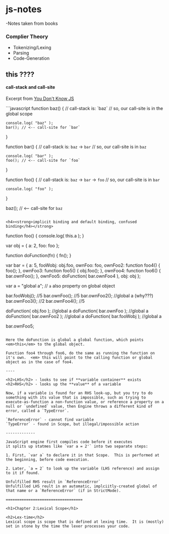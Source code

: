 # js-notes

-Notes taken from books

<h3>Complier Theory</h3>
<ul>
	<li>Tokenizing/Lexing</li>
	<li>Parsing</li>
	<li>Code-Generation</li>
</ul>

<h2>this  ????</h2>
<h4><strong>call-stack and call-site</strong></h4>
<p>Excerpt from <a href="https://github.com/getify/You-Dont-Know-JS/blob/master/this%20%26%20object%20prototypes/ch2.md"> You Don't Know JS </a></p>
```javascript
function baz() {
    // call-stack is: `baz`
    // so, our call-site is in the global scope

    console.log( "baz" );
    bar(); // <-- call-site for `bar`
}

function bar() {
    // call-stack is: `baz` -> `bar`
    // so, our call-site is in `baz`

    console.log( "bar" );
    foo(); // <-- call-site for `foo`
}

function foo() {
    // call-stack is: `baz` -> `bar` -> `foo`
    // so, our call-site is in `bar`

    console.log( "foo" );
}

baz(); // <-- call-site for `baz`
```

<h4><strong>implicit binding and default binding, confused binding</h4></strong>
```
function foo() {
    console.log( this.a );
}

var obj = {
    a: 2,
    foo: foo
};

function doFunction(fn) {
    fn();
}

var bar = {
    a: 5,
    fooWobj: obj.foo,
    ownFoo: foo,
    ownFoo2: function foo4() { foo(); },
    ownFoo3: function foo5() { obj.foo(); },
    ownFoo4: function foo6() { bar.ownFoo(); },
    ownFoo5: doFunction( bar.ownFoo4 ),
    obj: obj
};

var a = "global a"; // `a` also property on global object

bar.fooWobj(); //5
bar.ownFoo(); //5
bar.ownFoo2(); //global a (why???)
bar.ownFoo3(); //2
bar.ownFoo4(); //5

doFunction( obj.foo );  //global a
doFunction( bar.ownFoo ); //global a
doFunction( bar.ownFoo2 ); //global a
doFunction( bar.fooWobj ); //global a

bar.ownFoo5;
```

Here the doFunction is global a global function, which points <em>this</em> to the global object.

Function foo4 through foo6, do the same as running the function on it's own.  <em> this will point to the calling function or global object as in the case of foo4.

----

<h2>LHS</h2> - looks to see if **variable container** exists
<h2>RHS</h2> - looks up the **value** of a variable

Now, if a variable is found for an RHS look-up, but you try to do something with its value that is impossible, such as trying to execute-as-function a non-function value, or reference a property on a null or `undefined` value, then Engine throws a different kind of error, called a `TypeError`.

`ReferenceError` - cannot find variable
`TypeError` - found in Scope, but illegal/impossible action

-------------

JavaScript engine first compiles code before it executes
it splits up statmes like `var a = 2'` into two separate steps:

1. First, `var a` to declare it in that Scope.  This is performed at the beginning, before code execution.

2. Later, `a = 2` to look up the variable (LHS reference) and assign to it if found.

Unfulfilled RHS result in `ReferenceError`
Unfulfilled LHS reult in an automatic, implciitly-created global of that name or a `ReferenceError` (if in StrictMode).

==================================

<h1>Chapter 2:Lexical Scope</h1>

<h2>Lex-time</h2>
Lexical scope is scope that is defined at lexing time.  It is (mostly) set in stone by the time the lexer processes your code.

